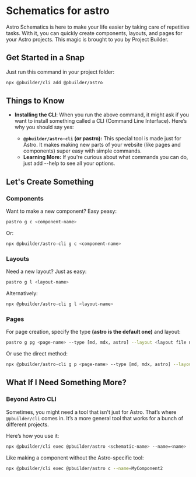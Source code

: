 # Schematics for astro

Astro Schematics is here to make your life easier by taking care of repetitive tasks. With it, you can quickly create components, layouts, and pages for your Astro projects. This magic is brought to you by Project Builder.

## Get Started in a Snap

Just run this command in your project folder:

```sh
npx @pbuilder/cli add @pbuilder/astro
```

## Things to Know

* **Installing the CLI**: When you run the above command, it might ask if you want to install something called a CLI (Command Line Interface). Here’s why you should say yes:

  * **`@pbuilder/astro-cli` (or pastro):** This special tool is made just for Astro. It makes making new parts of your website (like pages and components) super easy with simple commands.
  * **Learning More:** If you're curious about what commands you can do, just add --help to see all your options.

## Let's Create Something

### Components

Want to make a new component? Easy peasy:

```sh
pastro g c <component-name>
```

Or:

```sh
npx @pbuilder/astro-cli g c <component-name>
```

### Layouts

Need a new layout? Just as easy:

```sh
pastro g l <layout-name>
```

Alternatively:

```sh
npx @pbuilder/astro-cli g l <layout-name>
```

### Pages

For page creation, specify the type **(astro is the default one)** and layout:

```sh
pastro g pg <page-name> --type [md, mdx, astro] --layout <layout file name>
```

Or use the direct method:

```sh
npx @pbuilder/astro-cli g p <page-name> --type [md, mdx, astro] --layout <layout file name>
```

## What If I Need Something More?

### Beyond Astro CLI

Sometimes, you might need a tool that isn't just for Astro. That’s where `@pbuilder/cli` comes in. It’s a more general tool that works for a bunch of different projects.

Here’s how you use it:

```sh
npx @pbuilder/cli exec @pbuilder/astro <schematic-name> --name=<name> [options]
```

Like making a component without the Astro-specific tool:

```sh
npx @pbuilder/cli exec @pbuilder/astro c --name=MyComponent2
```
